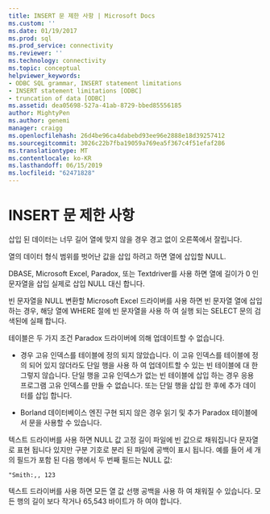 ```yaml
---
title: INSERT 문 제한 사항 | Microsoft Docs
ms.custom: ''
ms.date: 01/19/2017
ms.prod: sql
ms.prod_service: connectivity
ms.reviewer: ''
ms.technology: connectivity
ms.topic: conceptual
helpviewer_keywords:
- ODBC SQL grammar, INSERT statement limitations
- INSERT statement limitations [ODBC]
- truncation of data [ODBC]
ms.assetid: dea05698-527a-41ab-8729-bbed85556185
author: MightyPen
ms.author: genemi
manager: craigg
ms.openlocfilehash: 26d4be96ca4dabebd93ee96e2888e18d39257412
ms.sourcegitcommit: 3026c22b7fba19059a769ea5f367c4f51efaf286
ms.translationtype: MT
ms.contentlocale: ko-KR
ms.lasthandoff: 06/15/2019
ms.locfileid: "62471828"
---
```

# <a name="insert-statement-limitations"></a>INSERT 문 제한 사항
삽입 된 데이터는 너무 길어 열에 맞지 않을 경우 경고 없이 오른쪽에서 잘립니다.  
  
 열의 데이터 형식 범위를 벗어난 값을 삽입 하려고 하면 열에 삽입할 NULL.  
  
 DBASE, Microsoft Excel, Paradox, 또는 Textdriver를 사용 하면 열에 길이가 0 인 문자열을 삽입 실제로 삽입 NULL 대신 합니다.  
  
 빈 문자열을 NULL 변환할 Microsoft Excel 드라이버를 사용 하면 빈 문자열 열에 삽입 하는 경우, 해당 열에 WHERE 절에 빈 문자열을 사용 하 여 실행 되는 SELECT 문의 검색된에 실패 합니다.  
  
 테이블은 두 가지 조건 Paradox 드라이버에 의해 업데이트할 수 없습니다.  
  
-   경우 고유 인덱스를 테이블에 정의 되지 않았습니다. 이 고유 인덱스를 테이블에 정의 되어 있지 않더라도 단일 행을 사용 하 여 업데이트할 수 있는 빈 테이블에 대 한 그렇지 않습니다. 단일 행을 고유 인덱스가 없는 빈 테이블에 삽입 하는 경우 응용 프로그램 고유 인덱스를 만들 수 없습니다. 또는 단일 행을 삽입 한 후에 추가 데이터를 삽입 합니다.  
  
-   Borland 데이터베이스 엔진 구현 되지 않은 경우 읽기 및 추가 Paradox 테이블에서 문을 사용할 수 있습니다.  
  
 텍스트 드라이버를 사용 하면 NULL 값 고정 길이 파일에 빈 값으로 채워집니다 문자열로 표현 됩니다 있지만 구분 기호로 분리 된 파일에 공백이 표시 됩니다. 예를 들어 세 개의 필드가 포함 된 다음 행에서 두 번째 필드는 NULL 값:  
  
```  
"Smith:,, 123  
```  
  
 텍스트 드라이버를 사용 하면 모든 열 값 선행 공백을 사용 하 여 채워질 수 있습니다. 모든 행의 길이 보다 작거나 65,543 바이트가 하 여야 합니다.
